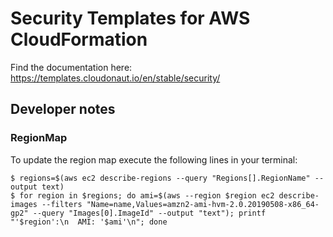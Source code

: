 # Security Templates for AWS CloudFormation

Find the documentation here: https://templates.cloudonaut.io/en/stable/security/

## Developer notes

### RegionMap
To update the region map execute the following lines in your terminal:

```
$ regions=$(aws ec2 describe-regions --query "Regions[].RegionName" --output text)
$ for region in $regions; do ami=$(aws --region $region ec2 describe-images --filters "Name=name,Values=amzn2-ami-hvm-2.0.20190508-x86_64-gp2" --query "Images[0].ImageId" --output "text"); printf "'$region':\n  AMI: '$ami'\n"; done
```
